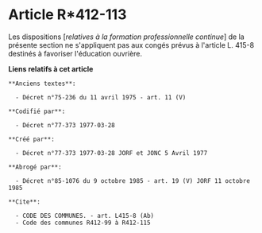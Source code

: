 # Article R*412-113

Les dispositions [*relatives à la formation professionnelle continue*] de la présente section ne s'appliquent pas aux congés
prévus à l'article L. 415-8 destinés à favoriser l'éducation ouvrière.

**Liens relatifs à cet article**

	**Anciens textes**:

	  - Décret n°75-236 du 11 avril 1975 - art. 11 (V)

	**Codifié par**:

	  - Décret n°77-373 1977-03-28

	**Créé par**:

	  - Décret n°77-373 1977-03-28 JORF et JONC 5 Avril 1977

	**Abrogé par**:

	  - Décret n°85-1076 du 9 octobre 1985 - art. 19 (V) JORF 11 octobre 1985

	**Cite**:

	  - CODE DES COMMUNES. - art. L415-8 (Ab)
	  - Code des communes R412-99 à R412-115
